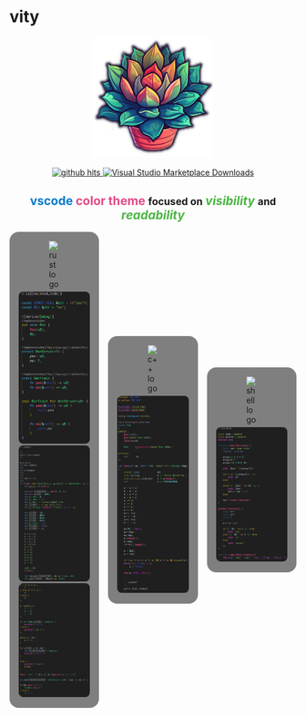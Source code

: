 # vity

<!-- logo -->
<p align="center">
	<img alt="vity logo" src="https://raw.githubusercontent.com/Alexdelia/vity/main/icon.png" width="42%">
</p>

<!-- badges -->
<p align="center">
	<a href="">
		<img alt="github hits" src="https://img.shields.io/endpoint?color=d5397b&logo=github&style=for-the-badge&url=https%3A%2F%2Fhits.dwyl.com%2FAlexdelia%2Fvity.json">
	</a>
	<a href="https://marketplace.visualstudio.com/items?itemName=Alexdelia.vity">
		<img alt="Visual Studio Marketplace Downloads" src="https://img.shields.io/visual-studio-marketplace/d/Alexdelia.vity?color=informational&logo=visualstudiocode&style=for-the-badge">
	</a>
</p>

<!-- additional info -->
<!--
<p align="center">
	<a href="https://marketplace.visualstudio.com/items?itemName=Alexdelia.vity">
		<img alt="Visual Studio Marketplace Version" src="https://img.shields.io/visual-studio-marketplace/v/Alexdelia.vity?color=blue&logo=visualstudiocode&style=for-the-badge">
	</a>
	<a href="https://marketplace.visualstudio.com/items?itemName=Alexdelia.vity">
		<img alt="Visual Studio Marketplace Installs" src="https://img.shields.io/visual-studio-marketplace/i/Alexdelia.vity?color=blue&logo=visualstudiocode&style=for-the-badge">
	</a>
	<a href="https://marketplace.visualstudio.com/items?itemName=Alexdelia.vity">
		<img alt="Visual Studio Marketplace Rating" src="https://img.shields.io/visual-studio-marketplace/r/Alexdelia.vity?color=blue&logo=visualstudiocode&style=for-the-badge">
	</a>
</p>
-->

<!-- description -->
<h2 align="center">
	<span style="color: #007ACC">vscode</span>
	<b style="color: #E34A87">color theme</b>
	<small>focused on</small>
	<i style="color: #4BB543">visibility</i>
	<small>and</small>
	<i style="color: #4BB543">readability</i>
</h2>

<!-- preview -->
<p align="center">
	<style>
		.lang-card {
			width: 100%;
			background-color: #7f7f7f;
			padding: 1rem;
			border-radius: 1rem;
		}
		.logo {
			display: block;
			margin: 0 auto 0.3rem auto;
			border-radius: unset;
		}
		.preview {
			border-radius: 0.5rem;
		}
	</style>
	<div style="display: flex; flex-direction: row; gap: 1rem; justify-content: space-evenly; align-items: center; width: 100%">
		<!-- rust -->
		<div class="lang-card">
			<img alt="rust logo" src="https://upload.wikimedia.org/wikipedia/commons/thumb/d/d5/Rust_programming_language_black_logo.svg/2048px-Rust_programming_language_black_logo.svg.png" width="15%" class="logo"/>
			<span>
				<img alt="rust preview 0" src="https://raw.githubusercontent.com/Alexdelia/vity/main/preview/rs0.png" class="preview"/>
				<img alt="rust preview 1" src="https://raw.githubusercontent.com/Alexdelia/vity/main/preview/rs1.png" class="preview"/>
				<img alt="rust preview 2" src="https://raw.githubusercontent.com/Alexdelia/vity/main/preview/rs2.png" class="preview"/>
			</span>
		</div>
		<!-- c++ -->
		<div class="lang-card">
			<img alt="c++ logo" src="https://upload.wikimedia.org/wikipedia/commons/thumb/1/18/ISO_C%2B%2B_Logo.svg/1822px-ISO_C%2B%2B_Logo.svg.png" width="15%" class="logo"/>
			<img alt="c++ preview" src="https://raw.githubusercontent.com/Alexdelia/vity/main/preview/cpp.png" class="preview"/>
		</div>
		<!-- shell -->
		<div class="lang-card">
			<img alt="shell logo" src="https://upload.wikimedia.org/wikipedia/commons/thumb/4/4b/Bash_Logo_Colored.svg/2048px-Bash_Logo_Colored.svg.png" width="15%" class="logo"/>
			<img alt="shell preview" src="https://raw.githubusercontent.com/Alexdelia/vity/main/preview/sh.png" class="preview"/>
		</div>
	</div>
</p>